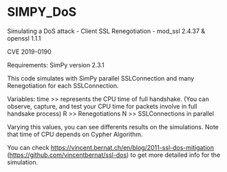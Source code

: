 # SIMPY_DoS
Simulating a DoS attack - Client SSL Renegotiation - mod_ssl 2.4.37 &amp; openssl 1.1.1

CVE 2019-0190

Requirements:
  SimPy version 2.3.1
  
 This code simulates with SimPy parallel SSLConnection and many Renegotiation for each SSLConnection.
 
 Variables:
  time >> represents the CPU time of full handshake.
  (You can observe, capture, and test your CPU time for packets involve in full handsake process)
  R >> Renegotiations
  N >> SSLConnections in parallel
  
Varying this values, you can see differents results on the simulations.
Note that time of CPU depends on Cypher Algorithm.

You can check https://vincent.bernat.ch/en/blog/2011-ssl-dos-mitigation (https://github.com/vincentbernat/ssl-dos)
to get more detailed info for the simulation.

